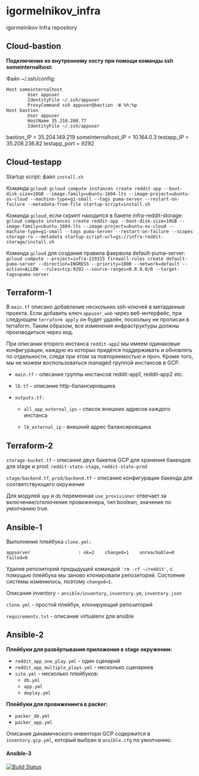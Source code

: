 # igormelnikov_infra
igormelnikov Infra repository

## Cloud-bastion
**Подключение ко внутреннему хосту при помощи команды ssh someinternalhost:**

Файл ~/.ssh/config:

```
Host someinternalhost
        User appuser
        IdentityFile ~/.ssh/appuser
        ProxyCommand ssh appuser@bastion -W %h:%p
Host bastion
        User appuser
        HostName 35.210.200.77
        IdentityFile ~/.ssh/appuser
```
bastion_IP = 35.204.149.219
someinternalhost_IP = 10.164.0.3
testapp_IP = 35.208.236.82
testapp_port = 9292
## Cloud-testapp
Startup script: файл `install.sh`

Команда `gcloud`:
`gcloud compute instances create reddit-app --boot-disk-size=10GB --image-family=ubuntu-1604-lts --image-project=ubuntu-os-cloud --machine-type=g1-small --tags puma-server --restart-on-failure --metadata-from-file startup-script=install.sh`

Команда `gcloud`, если скрипт находится в бакете infra-reddit-storage:
`gcloud compute instances create reddit-app --boot-disk-size=10GB --image-family=ubuntu-1604-lts --image-project=ubuntu-os-cloud --machine-type=g1-small --tags puma-server --restart-on-failure --scopes storage-ro --metadata startup-script-url=gs://infra-reddit-storage/install.sh`

Команда `gcloud` для создания правила фаервола default-puma-server:
`gcloud compute --project=infra-219315 firewall-rules create default-puma-server --direction=INGRESS --priority=1000 --network=default --action=ALLOW --rules=tcp:9292 --source-ranges=0.0.0.0/0 --target-tags=puma-server`
## Terraform-1
В `main.tf` описано добавление нескольких ssh-ключей в метаданные проекта. Если добавить ключ `appuser_web` через веб-интерфейс, при следующем `terraform apply` он будет удалён, поскольку не прописан в terraform. Таким образом, все изменения инфраструктуры должны производиться через код.

При описании второго инстанса `reddit-app2` мы имеем одинаковые конфигурации, каждую из которых придётся поддерживать и обновлять по отдельности, следя при этом за повторяемостью и проч. Кроме того, мы не можем воспользоваться managed группой инстансов в GCP.

- `main.tf` - описание группы инстансов reddit-app1, reddit-app2 etc.

- `lb.tf` - описание http-балансировщика

- `outputs.tf:`

  - `all_app_external_ips` - список внешних адресов каждого инстанса

  - `lb_external_ip` - внешний адрес балансировщика
## Terraform-2
`storage-bucket.tf` - описание двух бакетов GCP для хранения бакендов для stage и prod: `reddit-state-stage`, `reddit-state-prod`

`stage/backend.tf`, `prod/backend.tf` - описание конфигурации бакенда для соответствующего окружения

Для модулей `app` и `db` переменная `use_provisioner` отвечает за включение/отключение провиженера, тип boolean, значение по умолчанию true.
## Ansible-1
Выполнение плейбука `clone.yml:`

`appserver                  : ok=2    changed=1    unreachable=0    failed=0`

Удалив репозиторий предыдущей командой `'rm -rf ~/reddit'`, с помощью плейбука мы заново клонировали репозиторий. Состояние системы изменилось, поэтому `changed=1`.

Описания inventory - `ansible/inventory`, `inventory.ym`, `inventory.json`

`clone.yml` - простой плейбук, клонирующий репозиторий

`requirements.txt` - описание virtualenv для ansible
## Ansible-2
**Плейбуки для развёртывания приложения в stage окружении:**

- `reddit_app_one_play.yml` - один сценарий
- `reddit_app_multiple_plays.yml` - несколько сценариев
- `site.yml` - несколько плейбуков:
  - `db.yml`
  - `app.yml`
  - `deploy.yml`

**Плейбуки для провиженинга в packer:**

- `packer_db.yml`
- `packer_app.yml`

Описание динамического инвентори GCP содержится в `inventory.gcp.yml`, который выбран в `ansible.cfg` по умолчанию.

#### Ansible-3
[![Build Status](https://travis-ci.com/Otus-DevOps-2018-09/igormelnikov_infra.svg?branch=ansible-3)](https://travis-ci.com/Otus-DevOps-2018-09/igormelnikov_infra)
